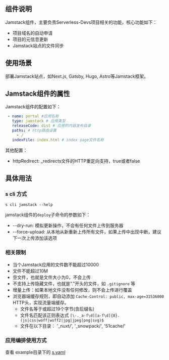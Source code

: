 ## 组件说明

Jamstack组件，主要负责Serverless-Devs项目相关的功能，核心功能如下：

* 项目域名的自动申请
* 项目的元信息更新
* Jamstack站点的文件同步

## 使用场景

部署Jamstack站点，如Next.js, Gatsby, Hugo, Astro等Jamstack框架。

## Jamstack组件的属性

Jamstack组件的配置如下：

```yaml
 - name: portal #应用名称
   type: jamstack # 应用类型
   releaseCode: dist # 应用的内容发布目录
   paths: # http路由设置
     - /
   indexFile: index.html # index page文件名称
```

其他配置：

* httpRedirect: _redirects文件的HTTP重定向支持，true或者false

## 具体用法

### s cli 方式

```
s cli jamstack --help
```

jamstack组件的`deploy`子命令的参数如下：

* --dry-run: 模拟更新操作，不会有任何文件上传到服务器
* --force-upload: 从本地从新重新上传所有文件，如果上传中出现中断，建议下一次上传添加该选项

### 相关限制

* 当个Jamstack应用的文件数不能超过10000
* 文件不能超过10M
* 空文件，也就是文件大小为0，不会上传
* 不支持上传隐藏文件，也就是"."开头的文件，如 `.gitignore` 等
* 增量上传：如果本地文件没有任何修改，则不会上传进行覆盖
* 浏览器端缓存规则，即自动添加 `Cache-Control: public, max-age=31536000` HTTP头，实现流量端缓存。
    * 文件名等于或超过19个字节(含后缀名)
    * 文件名匹配该正则表达式 `[\-._a-f\d][a-f\d]{8}.(js|css|woff|woff2|jpg|jpeg|png|svg)$`
    * 文件在以下目录： '_nuxt/', '_snowpack/', '51cache/'

### 应用编排使用方式

查看 example目录下的 [s.yaml](./example/s.yaml)


